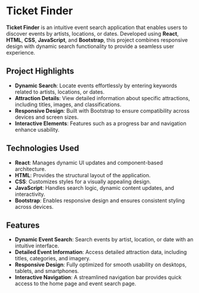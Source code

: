 # Ticket Finder

**Ticket Finder** is an intuitive event search application that enables users to discover events by artists, locations, or dates. Developed using  **React**, **HTML**, **CSS**, **JavaScript**, and **Bootstrap**, this project combines responsive design with dynamic search functionality to provide a seamless user experience. 

## Project Highlights
- **Dynamic Search**: Locate events effortlessly by entering keywords related to artists, locations, or dates.  
- **Attraction Details**: View detailed information about specific attractions, including titles, images, and classifications.  
- **Responsive Design**: Built with Bootstrap to ensure compatibility across devices and screen sizes.  
- **Interactive Elements**: Features such as a progress bar and navigation enhance usability.  

## Technologies Used
- **React**: Manages dynamic UI updates and component-based architecture.
- **HTML**: Provides the structural layout of the application.  
- **CSS**: Customizes styles for a visually appealing design.  
- **JavaScript**: Handles search logic, dynamic content updates, and interactivity.  
- **Bootstrap**: Enables responsive design and ensures consistent styling across devices.  

## Features
- **Dynamic Event Search**: Search events by artist, location, or date with an intuitive interface.
- **Detailed Event Information**: Access detailed attraction data, including titles, categories, and imagery.
- **Responsive Design**: Fully optimized for smooth usability on desktops, tablets, and smartphones.
- **Interactive Navigation**: A streamlined navigation bar provides quick access to the home page and event search page. 
